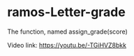 # ramos-Letter-grade
The function, named assign_grade(score)

Video link: https://youtu.be/-TGiHVZ8bkk
